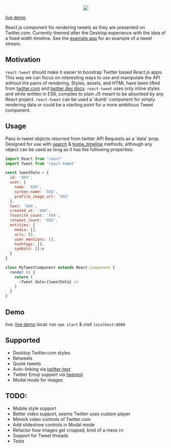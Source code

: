 <p align="center">
  <img src="https://raw.githubusercontent.com/artnotfound/react-tweet/master/tweet.png" />
</p>

[live demo](https://react-tweet.herokuapp.com/)

React.js component for rendering tweets as they are presented on Twitter.com. Currently themed after the Desktop
experience with the idea of a fixed width timeline. See the [example app](http://gitub.com/artnotfound/react-tweet/example/app.js) for
an example of a tweet stream.

## Motivation

`react-tweet` should make it easier to boostrap Twitter based React.js apps. This way we can focus
on interesting ways to use and manipulate the API without the pains of rendering. Styles, assets, and HTML have
been lifted from [twitter.com](https://twitter.com) and [twitter dev docs](https://dev.twitter.com/overview/documentation).
`react-tweet` uses only inline styles and while written in ES6, compiles to plain JS meant to be absorbed by any React project.
`react-tweet` can be used a 'dumb' component for simply rendering data or could be a starting point for a more ambitious Tweet component.

## Usage

Pass in tweet objects returned from twitter API Requests as a 'data' prop. Designed for use with
[search](https://dev.twitter.com/rest/reference/get/search/tweets) & [home_timeline](https://dev.twitter.com/rest/reference/get/statuses/home_timeline) methods,
although any object can be used as long as it has the following properties:


```js
import React from 'react'
import Tweet from 'react-tweet'

const tweetData = {
  id: 'XXX',
  user: {
    name: 'XXX',
    screen_name: 'XXX',
    profile_image_url: 'XXX'
  },
  text: 'XXX',
  created_at: 'XXX',
  favorite_count: 'XXX',
  retweet_count: 'XXX',
  entities: {
    media: [],
    urls: [],
    user_mentions: [],
    hashtags: [],
    symbols: []:v
  } 
}

class MyTweetComponent extends React.Component {
  render () {
    return (
      <Tweet data={tweetData} />
    )
  }
}
```

## Demo
live: [live demo](https://react-tweet.herokuapp.com/)
local: run `npm start` & visit `localhost:8080`

## Supported
  * Desktop Twitter.com styles
  * Retweets
  * Quote tweets
  * Auto-linking via [twitter-text](https://www.npmjs.com/package/twitter-text)
  * Twitter Emoji support via [twemoji](https://github.com/twitter/twemoji)
  * Modal mode for images

## TODO:
  * Mobile style support
  * Better video support, seems Twitter uses custom player
  * Mimick video controls of Twitter.com
  * Add slideshow controls in Modal mode
  * Refactor how images get cropped, kind of a mess rn
  * Support for Tweet threads
  * Tests


